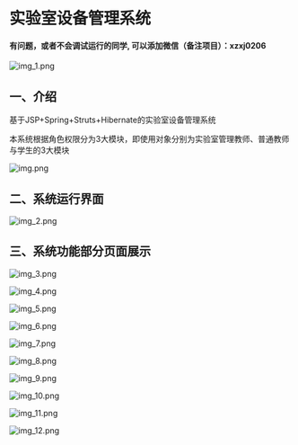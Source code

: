 # 实验室设备管理系统

#### 有问题，或者不会调试运行的同学, 可以添加微信（备注项目）：xzxj0206

![img_1.png](imgs/img_1.png)

## 一、介绍

基于JSP+Spring+Struts+Hibernate的实验室设备管理系统

本系统根据角色权限分为3大模块，即使用对象分别为实验室管理教师、普通教师与学生的3大模块

![img.png](imgs/img.png)

## 二、系统运行界面

![img_2.png](imgs/img_2.png)

## 三、系统功能部分页面展示

![img_3.png](imgs/img_3.png)

![img_4.png](imgs/img_4.png)

![img_5.png](imgs/img_5.png)

![img_6.png](imgs/img_6.png)

![img_7.png](imgs/img_7.png)

![img_8.png](imgs/img_8.png)

![img_9.png](imgs/img_9.png)

![img_10.png](imgs/img_10.png)

![img_11.png](imgs/img_11.png)

![img_12.png](imgs/img_12.png)
